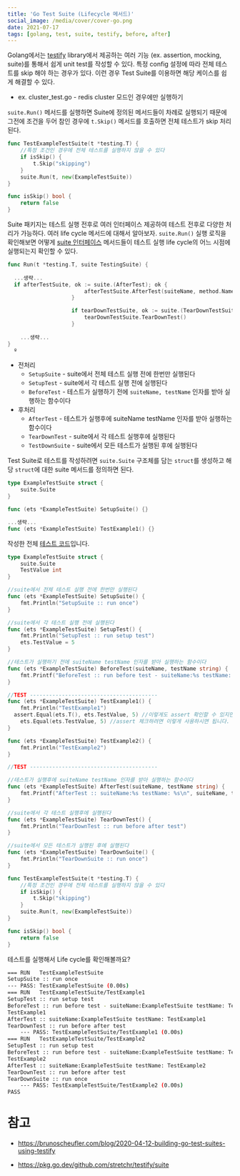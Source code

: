 ```yaml
---
title: 'Go Test Suite (Lifecycle 메서드)'
social_image: /media/cover/cover-go.png
date: 2021-07-17
tags: [golang, test, suite, testify, before, after]
---
```


Golang에서는 [testify](https://github.com/stretchr/testify) library에서 제공하는 여러 기능 (ex. assertion, mocking, suite)를 통해서 쉽게 unit test를 작성할 수 있다. 특정 config 설정에 따라 전체 테스트를 skip 해야 하는 경우가 있다. 이런 경우 Test Suite를 이용하면 해당 케이스를 쉽게 해결할 수 있다. 

- ex. cluster_test.go - redis cluster 모드인 경우에만 실행하기

`suite.Run()` 메서드를 실행하면 Suite에 정의된 메서드들이 차례로 실행되기 때문에 그전에 조건을 두어 참인 경우에 `t.Skip()` 메서드를 호출하면 전체 테스트가 skip 처리된다. 

```go
func TestExampleTestSuite(t *testing.T) {
	//특정 조건인 경우에 전체 테스트를 실행하지 않을 수 있다
	if isSkip() {
		t.Skip("skipping")
	}
	suite.Run(t, new(ExampleTestSuite))
}

func isSkip() bool {
	return false
}

```


Suite 패키지는 테스트 실행 전후로 여러 인터페이스 제공하여 테스트 전후로 다양한 처리가 가능하다. 여러 life cycle 메서드에 대해서 알아보자. `suite.Run()` 실행 로직을 확인해보면 어떻게 [suite 인터페이스](https://github.com/stretchr/testify/blob/master/suite/interfaces.go) 메서드들이 테스트 실행 life cycle의 어느 시점에 실행되는지 확인할 수 있다.

```go
func Run(t *testing.T, suite TestingSuite) {
  
  ...생략...
  if afterTestSuite, ok := suite.(AfterTest); ok {
						afterTestSuite.AfterTest(suiteName, method.Name)
					}

					if tearDownTestSuite, ok := suite.(TearDownTestSuite); ok {
						tearDownTestSuite.TearDownTest()
					}
  
    ...생략...
}
  º
```

- 전처리
  - `SetupSuite` - suite에서 전체 테스트 실행 전에 한번만 실행된다
  - `SetupTest` - suite에서 각 테스트 실행 전에 실행된다
  - `BeforeTest` - 테스트가 실행하기 전에 `suiteName, testName` 인자를 받아 실행하는 함수이다
- 후처리
  - `AfterTest` - 테스트가 실행후에 suiteName testName 인자를 받아 실행하는 함수이다
  - `TearDownTest` - suite에서 각 테스트 실행후에 실행된다
  - `TestDownSuite` - suite에서 모든 테스트가 실행된 후에 실행된다

Test Suite로 테스트를 작성하려면 `suite.Suite` 구조체를 담는 `struct`를 생성하고 해당 `struct`에 대한 suite 메서드를 정의하면 된다.

```go
type ExampleTestSuite struct {
	suite.Suite
}

func (ets *ExampleTestSuite) SetupSuite() {}

...생략...
func (ets *ExampleTestSuite) TestExample1() {}

```



작성한 전체 [테스트 코드](https://github.com/kenshin579/tutorials-go/blob/master/go-testing/suite_test.go)입니다. 

```go
type ExampleTestSuite struct {
	suite.Suite
	TestValue int
}

//suite에서 전체 테스트 실행 전에 한번만 실행된다
func (ets *ExampleTestSuite) SetupSuite() {
	fmt.Println("SetupSuite :: run once")
}

//suite에서 각 테스트 실행 전에 실행된다
func (ets *ExampleTestSuite) SetupTest() {
	fmt.Println("SetupTest :: run setup test")
	ets.TestValue = 5
}

//테스트가 실행하기 전에 suiteName testName 인자를 받아 실행하는 함수이다
func (ets *ExampleTestSuite) BeforeTest(suiteName, testName string) {
	fmt.Printf("BeforeTest :: run before test - suiteName:%s testName: %s\n", suiteName, testName)
}

//TEST ----------------------------------------
func (ets *ExampleTestSuite) TestExample1() {
	fmt.Println("TestExample1")
  assert.Equal(ets.T(), ets.TestValue, 5) //이렇게도 assert 확인할 수 있지만, 
	ets.Equal(ets.TestValue, 5) //assert 체크하려면 이렇게 사용하시면 됩니다.
}

func (ets *ExampleTestSuite) TestExample2() {
	fmt.Println("TestExample2")
}

//TEST ----------------------------------------

//테스트가 실행후에 suiteName testName 인자를 받아 실행하는 함수이다
func (ets *ExampleTestSuite) AfterTest(suiteName, testName string) {
	fmt.Printf("AfterTest :: suiteName:%s testName: %s\n", suiteName, testName)
}

//suite에서 각 테스트 실행후에 실행된다
func (ets *ExampleTestSuite) TearDownTest() {
	fmt.Println("TearDownTest :: run before after test")
}

//suite에서 모든 테스트가 실행된 후에 실행된다
func (ets *ExampleTestSuite) TearDownSuite() {
	fmt.Println("TearDownSuite :: run once")
}

func TestExampleTestSuite(t *testing.T) {
	//특정 조건인 경우에 전체 테스트를 실행하지 않을 수 있다
	if isSkip() {
		t.Skip("skipping")
	}
	suite.Run(t, new(ExampleTestSuite))
}

func isSkip() bool {
	return false
}

```



테스트를 실행해서 Life cycle를 확인해볼까요? 

```bash
=== RUN   TestExampleTestSuite
SetupSuite :: run once
--- PASS: TestExampleTestSuite (0.00s)
=== RUN   TestExampleTestSuite/TestExample1
SetupTest :: run setup test
BeforeTest :: run before test - suiteName:ExampleTestSuite testName: TestExample1
TestExample1
AfterTest :: suiteName:ExampleTestSuite testName: TestExample1
TearDownTest :: run before after test
    --- PASS: TestExampleTestSuite/TestExample1 (0.00s)
=== RUN   TestExampleTestSuite/TestExample2
SetupTest :: run setup test
BeforeTest :: run before test - suiteName:ExampleTestSuite testName: TestExample2
TestExample2
AfterTest :: suiteName:ExampleTestSuite testName: TestExample2
TearDownTest :: run before after test
TearDownSuite :: run once
    --- PASS: TestExampleTestSuite/TestExample2 (0.00s)
PASS
```

# 참고

- https://brunoscheufler.com/blog/2020-04-12-building-go-test-suites-using-testify

- https://pkg.go.dev/github.com/stretchr/testify/suite

  





